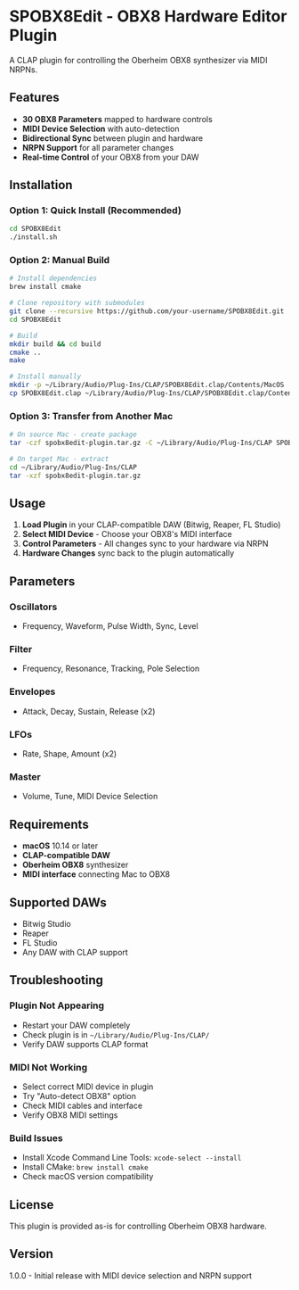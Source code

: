 # SPOBX8Edit - OBX8 Hardware Editor Plugin

A CLAP plugin for controlling the Oberheim OBX8 synthesizer via MIDI NRPNs.

## Features

- **30 OBX8 Parameters** mapped to hardware controls
- **MIDI Device Selection** with auto-detection
- **Bidirectional Sync** between plugin and hardware
- **NRPN Support** for all parameter changes
- **Real-time Control** of your OBX8 from your DAW

## Installation

### Option 1: Quick Install (Recommended)
```bash
cd SPOBX8Edit
./install.sh
```

### Option 2: Manual Build
```bash
# Install dependencies
brew install cmake

# Clone repository with submodules
git clone --recursive https://github.com/your-username/SPOBX8Edit.git
cd SPOBX8Edit

# Build
mkdir build && cd build
cmake ..
make

# Install manually
mkdir -p ~/Library/Audio/Plug-Ins/CLAP/SPOBX8Edit.clap/Contents/MacOS
cp SPOBX8Edit.clap ~/Library/Audio/Plug-Ins/CLAP/SPOBX8Edit.clap/Contents/MacOS/
```

### Option 3: Transfer from Another Mac
```bash
# On source Mac - create package
tar -czf spobx8edit-plugin.tar.gz -C ~/Library/Audio/Plug-Ins/CLAP SPOBX8Edit.clap

# On target Mac - extract
cd ~/Library/Audio/Plug-Ins/CLAP
tar -xzf spobx8edit-plugin.tar.gz
```

## Usage

1. **Load Plugin** in your CLAP-compatible DAW (Bitwig, Reaper, FL Studio)
2. **Select MIDI Device** - Choose your OBX8's MIDI interface
3. **Control Parameters** - All changes sync to your hardware via NRPN
4. **Hardware Changes** sync back to the plugin automatically

## Parameters

### Oscillators
- Frequency, Waveform, Pulse Width, Sync, Level

### Filter
- Frequency, Resonance, Tracking, Pole Selection

### Envelopes
- Attack, Decay, Sustain, Release (x2)

### LFOs
- Rate, Shape, Amount (x2)

### Master
- Volume, Tune, MIDI Device Selection

## Requirements

- **macOS** 10.14 or later
- **CLAP-compatible DAW**
- **Oberheim OBX8** synthesizer
- **MIDI interface** connecting Mac to OBX8

## Supported DAWs

- Bitwig Studio
- Reaper
- FL Studio 
- Any DAW with CLAP support

## Troubleshooting

### Plugin Not Appearing
- Restart your DAW completely
- Check plugin is in `~/Library/Audio/Plug-Ins/CLAP/`
- Verify DAW supports CLAP format

### MIDI Not Working
- Select correct MIDI device in plugin
- Try "Auto-detect OBX8" option
- Check MIDI cables and interface
- Verify OBX8 MIDI settings

### Build Issues
- Install Xcode Command Line Tools: `xcode-select --install`
- Install CMake: `brew install cmake`
- Check macOS version compatibility

## License

This plugin is provided as-is for controlling Oberheim OBX8 hardware.

## Version

1.0.0 - Initial release with MIDI device selection and NRPN support